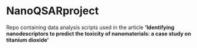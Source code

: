# NanoQSARproject
Repo containing data analysis scripts used in the article **'Identifying nanodescriptors to predict the toxicity of nanomaterials: a case study on titanium dioxide'**
